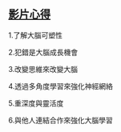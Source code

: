 ## [影片心得](https://www.youtube.com/watch?v=DgbSc6Ys710)

1.了解大腦可塑性

2.犯錯是大腦成長機會

3.改變思維來改變大腦

4.透過多角度學習來強化神經網絡

5.重深度與靈活度

6.與他人連結合作來強化大腦學習
